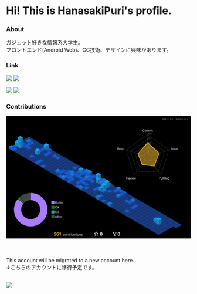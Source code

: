 # Hi! This is HanasakiPuri's profile.

### About
ガジェット好きな情報系大学生。<br/>
フロントエンド(Android Web)、CG技術、デザインに興味があります。

### Link
[![](https://img.shields.io/badge/Qiita-3_items+-%2355C500?style=popout-square&logo=qiita&logoColor=white)](https://qiita.com/yuuhanasaki39)
[![](https://img.shields.io/badge/Hatena_Blog-3_items+-%23EFF0F2?style=popout-square&logo=hatenabookmark&logoColor=white)](https://hanasakiyuto.hatenablog.com/)

[![](https://img.shields.io/twitter/follow/yuuhanasaki39?color=%234Bf&label=Twitter&style=popout-square&logo=twitter&logoColor=white)](https://twitter.com/yuuhanasaki39) 
[![](https://img.shields.io/github/followers/yuto5176?color=%2384F&label=GitHub&logo=github&style=popout-square)](https://github.com/yuto5176)
<br/>

### Contributions
![](./profile-3d-contrib/profile-night-view.svg)

<br/>
<br/>
This account will be migrated to a new account here. <br/>
↓こちらのアカウントに移行予定です。<br/>
<br/>

[![](https://img.shields.io/github/followers/yuuhanasaki39?color=%2384F&label=GitHub&logo=github&style=popout-square)](https://github.com/yuuhanasaki39)
